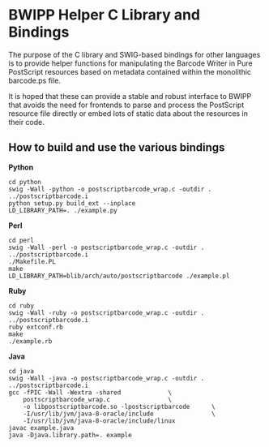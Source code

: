 BWIPP Helper C Library and Bindings
===================================

The purpose of the C library and SWIG-based bindings for other languages is to
provide helper functions for manipulating the Barcode Writer in Pure PostScript
resources based on metadata contained within the monolithic barcode.ps file.

It is hoped that these can provide a stable and robust interface to BWIPP that
avoids the need for frontends to parse and process the PostScript resource file
directly or embed lots of static data about the resources in their code.


How to build and use the various bindings
-----------------------------------------

**Python**

```
cd python
swig -Wall -python -o postscriptbarcode_wrap.c -outdir . ../postscriptbarcode.i
python setup.py build_ext --inplace
LD_LIBRARY_PATH=. ./example.py
```

**Perl**

```
cd perl
swig -Wall -perl -o postscriptbarcode_wrap.c -outdir . ../postscriptbarcode.i
./Makefile.PL
make
LD_LIBRARY_PATH=blib/arch/auto/postscriptbarcode ./example.pl
```


**Ruby**

```
cd ruby
swig -Wall -ruby -o postscriptbarcode_wrap.c -outdir . ../postscriptbarcode.i
ruby extconf.rb
make
./example.rb
```


**Java**

```
cd java
swig -Wall -java -o postscriptbarcode_wrap.c -outdir . ../postscriptbarcode.i
gcc -fPIC -Wall -Wextra -shared 			\
    postscriptbarcode_wrap.c				\
    -o libpostscriptbarcode.so -lpostscriptbarcode      \
    -I/usr/lib/jvm/java-8-oracle/include                \
    -I/usr/lib/jvm/java-8-oracle/include/linux
javac example.java
java -Djava.library.path=. example
```
